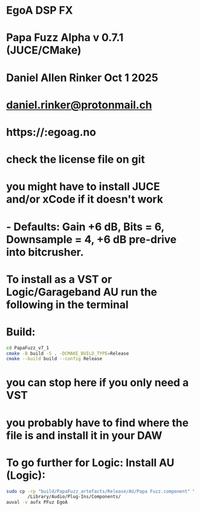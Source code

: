 # ###########################
# EgoA DSP FX #
# Papa Fuzz Alpha v 0.7.1 (JUCE/CMake)
# Daniel Allen Rinker Oct 1 2025
# daniel.rinker@protonmail.ch
# https://:egoag.no
# ###########################

# check the license file on git
# you might have to install JUCE and/or xCode if it doesn't work

# - Defaults: Gain +6 dB, Bits = 6, Downsample = 4, +6 dB pre-drive into bitcrusher.

# To install as a VST or Logic/Garageband AU run the following in the terminal 
# Build:
```bash
cd PapaFuzz_v7_1
cmake -B build -S . -DCMAKE_BUILD_TYPE=Release
cmake --build build --config Release
```
# you can stop here if you only need a VST
# you probably have to find where the file is and install it in your DAW

# To go further for Logic: Install AU (Logic):
```bash
sudo cp -rp "build/PapaFuzz_artefacts/Release/AU/Papa Fuzz.component" \
        /Library/Audio/Plug-Ins/Components/
auval -v aufx PFuz EgoA
```
